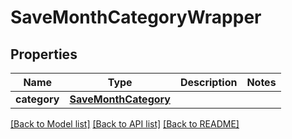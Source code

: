# SaveMonthCategoryWrapper

## Properties
Name | Type | Description | Notes
------------ | ------------- | ------------- | -------------
**category** | [**SaveMonthCategory**](SaveMonthCategory.md) |  | 

[[Back to Model list]](../README.md#documentation-for-models) [[Back to API list]](../README.md#documentation-for-api-endpoints) [[Back to README]](../README.md)



